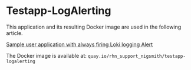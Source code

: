 # Testapp-LogAlerting
This application and its resulting Docker image are used in the following article.
 
[Sample user application with always firing Loki logging Alert](https://access.redhat.com/articles/7073775)

The Docker image is available at: `quay.io/rhn_support_nigsmith/testapp-logalerting`

